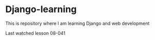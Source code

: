 # Django-learning
This is repository where I am learning Django and web development

Last watched lesson 08-041
